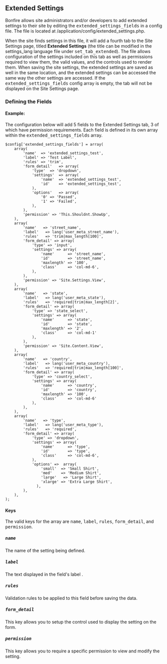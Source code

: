 ## Extended Settings

Bonfire allows site administrators and/or developers to add extended settings to their site by editing the <tt>extended_settings_fields</tt> in a config file.
The file is located at /application/config/extended_settings.php.

When the site finds settings in this file, it will add a fourth tab to the Site Settings page, titled <b>Extended Settings</b> (the title can be modified in the settings_lang language file under <tt>set_tab_extended</tt>).
The file allows configuration of the settings included on this tab as well as permissions required to view them, the valid values, and the controls used to render them.
When saving the site settings, the extended settings are saved as well in the same location, and the extended settings can be accessed the same way the other settings are accessed.
If the <tt>extended_settings_fields</tt> config array is empty, the tab will not be displayed on the Site Settings page.

### Defining the Fields

#### Example:

The configuration below will add 5 fields to the Extended Settings tab, 3 of which have permission requirements.
Each field is defined in its own array within the <tt>extended_settings_fields</tt> array.

    $config['extended_settings_fields'] = array(
        array(
            'name'	=> 'extended_settings_test',
            'label'	=> 'Test Label',
            'rules'	=> 'trim',
            'form_detail'	=> array(
                'type'	=> 'dropdown',
                'settings'	=> array(
                    'name'	=> 'extended_settings_test',
                    'id'	=> 'extended_settings_test',
                ),
                'options'	=> array(
                    '0'	=> 'Passed',
                    '1'	=> 'Failed',
                ),
            ),
            'permission' => 'This.Shouldnt.ShowUp',
        ),
        array(
            'name'   => 'street_name',
            'label'   => lang('user_meta_street_name'),
            'rules'   => 'trim|max_length[100]',
            'form_detail' => array(
                'type' => 'input',
                'settings' => array(
                    'name'		=> 'street_name',
                    'id'		=> 'street_name',
                    'maxlength'	=> '100',
                    'class'		=> 'col-md-6',
                ),
            ),
            'permission' => 'Site.Settings.View',
        ),
        array(
            'name'   => 'state',
            'label'   => lang('user_meta_state'),
            'rules'   => 'required|trim|max_length[2]',
            'form_detail' => array(
                'type' => 'state_select',
                'settings' => array(
                    'name'		=> 'state',
                    'id'		=> 'state',
                    'maxlength'	=> '2',
                    'class'		=> 'col-md-1'
                ),
            ),
            'permission' => 'Site.Content.View',
        ),
        array(
            'name'   => 'country',
            'label'   => lang('user_meta_country'),
            'rules'   => 'required|trim|max_length[100]',
            'form_detail' => array(
                'type' => 'country_select',
                'settings' => array(
                    'name'		=> 'country',
                    'id'		=> 'country',
                    'maxlength'	=> '100',
                    'class'		=> 'col-md-6'
                ),
            ),
        ),
        array(
            'name'   => 'type',
            'label'   => lang('user_meta_type'),
            'rules'   => 'required',
            'form_detail' => array(
                'type' => 'dropdown',
                'settings' => array(
                    'name'		=> 'type',
                    'id'		=> 'type',
                    'class'		=> 'col-md-6',
                ),
                'options' =>  array(
                    'small'  => 'Small Shirt',
                    'med'    => 'Medium Shirt',
                    'large'   => 'Large Shirt',
                    'xlarge' => 'Extra Large Shirt',
                  ),
            ),
        ),
    );

#### Keys

The valid keys for the array are <tt>name</tt>, <tt>label</tt>, <tt>rules</tt>, <tt>form_detail</tt>, and <tt>permission</tt>.

##### <tt>name</tt>

The name of the setting being defined.

##### <tt>label</tt>

The text displayed in the field's label .

##### <tt>rules</tt>

Validation rules to be applied to this field before saving the data.

##### <tt>form_detail</tt>

This key allows you to setup the control used to display the setting on the form.

##### <tt>permission</tt>

This key allows you to require a specific permission to view and modify the setting.